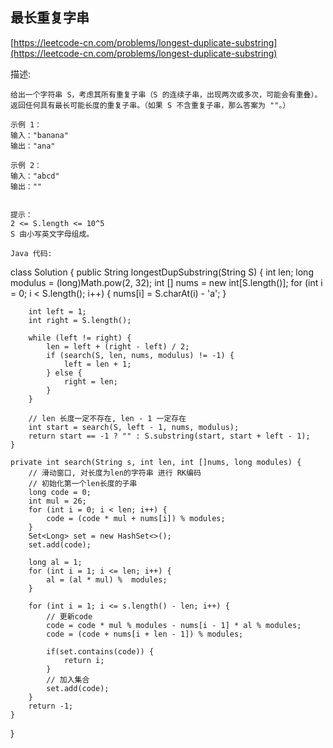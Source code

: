 ## 最长重复字串
[https://leetcode-cn.com/problems/longest-duplicate-substring](https://leetcode-cn.com/problems/longest-duplicate-substring)

描述:
```
给出一个字符串 S，考虑其所有重复子串（S 的连续子串，出现两次或多次，可能会有重叠）。
返回任何具有最长可能长度的重复子串。（如果 S 不含重复子串，那么答案为 ""。）

示例 1：
输入："banana"
输出："ana"

示例 2：
输入："abcd"
输出：""
 

提示：
2 <= S.length <= 10^5
S 由小写英文字母组成。

Java 代码:

```
class Solution {
    public String longestDupSubstring(String S) {
        int len;
        long modulus = (long)Math.pow(2, 32);
        int [] nums = new int[S.length()];
        for (int i = 0; i < S.length(); i++) {
            nums[i] = S.charAt(i) - 'a';
        }

        int left = 1;
        int right = S.length();

        while (left != right) {
            len = left + (right - left) / 2;
            if (search(S, len, nums, modulus) != -1) {
                left = len + 1;
            } else {
                right = len;
            }
        }

        // len 长度一定不存在, len - 1 一定存在
        int start = search(S, left - 1, nums, modulus);
        return start == -1 ? "" : S.substring(start, start + left - 1);
    }

    private int search(String s, int len, int []nums, long modules) {
        // 滑动窗口, 对长度为len的字符串 进行 RK编码
        // 初始化第一个len长度的子串
        long code = 0;
        int mul = 26;
        for (int i = 0; i < len; i++) {
            code = (code * mul + nums[i]) % modules;
        }
        Set<Long> set = new HashSet<>();
        set.add(code);

        long al = 1;
        for (int i = 1; i <= len; i++) {
            al = (al * mul) %  modules;
        }

        for (int i = 1; i <= s.length() - len; i++) {
            // 更新code
            code = code * mul % modules - nums[i - 1] * al % modules;
            code = (code + nums[i + len - 1]) % modules;

            if(set.contains(code)) {
                return i;
            }
            // 加入集合
            set.add(code);
        }
        return -1;
    }
}
```
